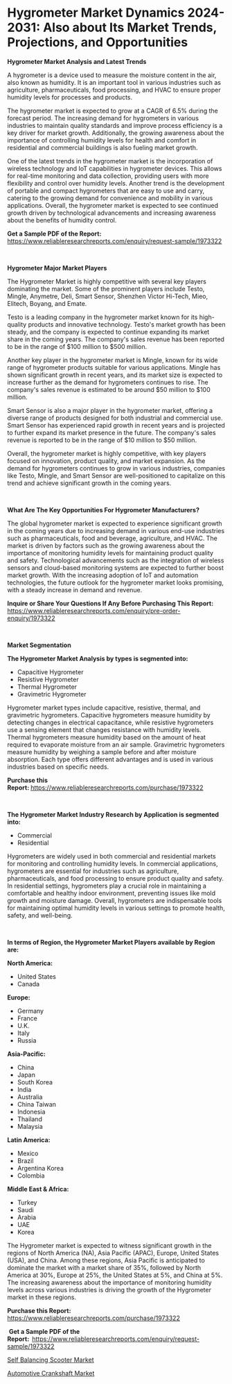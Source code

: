 <p><h1>Hygrometer Market Dynamics 2024-2031: Also about Its Market Trends, Projections, and Opportunities</h1></p><p><strong>Hygrometer Market Analysis and Latest Trends</strong></p>
<p><p>A hygrometer is a device used to measure the moisture content in the air, also known as humidity. It is an important tool in various industries such as agriculture, pharmaceuticals, food processing, and HVAC to ensure proper humidity levels for processes and products. </p><p>The hygrometer market is expected to grow at a CAGR of 6.5% during the forecast period. The increasing demand for hygrometers in various industries to maintain quality standards and improve process efficiency is a key driver for market growth. Additionally, the growing awareness about the importance of controlling humidity levels for health and comfort in residential and commercial buildings is also fueling market growth.</p><p>One of the latest trends in the hygrometer market is the incorporation of wireless technology and IoT capabilities in hygrometer devices. This allows for real-time monitoring and data collection, providing users with more flexibility and control over humidity levels. Another trend is the development of portable and compact hygrometers that are easy to use and carry, catering to the growing demand for convenience and mobility in various applications. Overall, the hygrometer market is expected to see continued growth driven by technological advancements and increasing awareness about the benefits of humidity control.</p></p>
<p><strong>Get a Sample PDF of the Report:&nbsp;</strong> <a href="https://www.reliableresearchreports.com/enquiry/request-sample/1973322">https://www.reliableresearchreports.com/enquiry/request-sample/1973322</a></p>
<p>&nbsp;</p>
<p><strong>Hygrometer Major Market Players</strong></p>
<p><p>The Hygrometer Market is highly competitive with several key players dominating the market. Some of the prominent players include Testo, Mingle, Anymetre, Deli, Smart Sensor, Shenzhen Victor Hi-Tech, Mieo, Elitech, Boyang, and Emate. </p><p>Testo is a leading company in the hygrometer market known for its high-quality products and innovative technology. Testo's market growth has been steady, and the company is expected to continue expanding its market share in the coming years. The company's sales revenue has been reported to be in the range of $100 million to $500 million.</p><p>Another key player in the hygrometer market is Mingle, known for its wide range of hygrometer products suitable for various applications. Mingle has shown significant growth in recent years, and its market size is expected to increase further as the demand for hygrometers continues to rise. The company's sales revenue is estimated to be around $50 million to $100 million.</p><p>Smart Sensor is also a major player in the hygrometer market, offering a diverse range of products designed for both industrial and commercial use. Smart Sensor has experienced rapid growth in recent years and is projected to further expand its market presence in the future. The company's sales revenue is reported to be in the range of $10 million to $50 million.</p><p>Overall, the hygrometer market is highly competitive, with key players focused on innovation, product quality, and market expansion. As the demand for hygrometers continues to grow in various industries, companies like Testo, Mingle, and Smart Sensor are well-positioned to capitalize on this trend and achieve significant growth in the coming years.</p></p>
<p>&nbsp;</p>
<p><strong>What Are The Key Opportunities For Hygrometer Manufacturers?</strong></p>
<p><p>The global hygrometer market is expected to experience significant growth in the coming years due to increasing demand in various end-use industries such as pharmaceuticals, food and beverage, agriculture, and HVAC. The market is driven by factors such as the growing awareness about the importance of monitoring humidity levels for maintaining product quality and safety. Technological advancements such as the integration of wireless sensors and cloud-based monitoring systems are expected to further boost market growth. With the increasing adoption of IoT and automation technologies, the future outlook for the hygrometer market looks promising, with a steady increase in demand and revenue.</p></p>
<p><strong>Inquire or Share Your Questions If Any Before Purchasing This Report:</strong> <a href="https://www.reliableresearchreports.com/enquiry/pre-order-enquiry/1973322">https://www.reliableresearchreports.com/enquiry/pre-order-enquiry/1973322</a></p>
<p>&nbsp;</p>
<p><strong>Market Segmentation</strong></p>
<p><strong>The Hygrometer Market Analysis by types is segmented into:</strong></p>
<p><ul><li>Capacitive Hygrometer</li><li>Resistive Hygrometer</li><li>Thermal Hygrometer</li><li>Gravimetric Hygrometer</li></ul></p>
<p><p>Hygrometer market types include capacitive, resistive, thermal, and gravimetric hygrometers. Capacitive hygrometers measure humidity by detecting changes in electrical capacitance, while resistive hygrometers use a sensing element that changes resistance with humidity levels. Thermal hygrometers measure humidity based on the amount of heat required to evaporate moisture from an air sample. Gravimetric hygrometers measure humidity by weighing a sample before and after moisture absorption. Each type offers different advantages and is used in various industries based on specific needs.</p></p>
<p><strong>Purchase this Report:&nbsp;</strong><a href="https://www.reliableresearchreports.com/purchase/1973322">https://www.reliableresearchreports.com/purchase/1973322</a></p>
<p>&nbsp;</p>
<p><strong>The Hygrometer Market Industry Research by Application is segmented into:</strong></p>
<p><ul><li>Commercial</li><li>Residential</li></ul></p>
<p><p>Hygrometers are widely used in both commercial and residential markets for monitoring and controlling humidity levels. In commercial applications, hygrometers are essential for industries such as agriculture, pharmaceuticals, and food processing to ensure product quality and safety. In residential settings, hygrometers play a crucial role in maintaining a comfortable and healthy indoor environment, preventing issues like mold growth and moisture damage. Overall, hygrometers are indispensable tools for maintaining optimal humidity levels in various settings to promote health, safety, and well-being.</p></p>
<p>&nbsp;</p>
<p><strong>In terms of Region, the Hygrometer Market Players available by Region are:</strong></p>
<p>
    <p> <strong> North America: </strong>
        <ul>
            <li>United States</li>
            <li>Canada</li>
        </ul>
        </p> 
    <p> <strong> Europe: </strong>
        <ul>
            <li>Germany</li>
            <li>France</li>
            <li>U.K.</li>
            <li>Italy</li>
            <li>Russia</li>
        </ul>
        </p> 
    <p> <strong> Asia-Pacific: </strong>
        <ul>
            <li>China</li>
            <li>Japan</li>
            <li>South Korea</li>
            <li>India</li>
            <li>Australia</li>
            <li>China Taiwan</li>
            <li>Indonesia</li>
            <li>Thailand</li>
            <li>Malaysia</li>
        </ul>
        </p> 
    <p> <strong> Latin America: </strong>
        <ul>
            <li>Mexico</li>
            <li>Brazil</li>
            <li>Argentina Korea</li>
            <li>Colombia</li>
        </ul>
        </p> 
    <p> <strong> Middle East & Africa: </strong>
        <ul>
            <li>Turkey</li>
            <li>Saudi</li>
            <li>Arabia</li>
            <li>UAE</li>
            <li>Korea</li>
        </ul>
    </p>
    </p>
<p><p>The Hygrometer market is expected to witness significant growth in the regions of North America (NA), Asia Pacific (APAC), Europe, United States (USA), and China. Among these regions, Asia Pacific is anticipated to dominate the market with a market share of 35%, followed by North America at 30%, Europe at 25%, the United States at 5%, and China at 5%. The increasing awareness about the importance of monitoring humidity levels across various industries is driving the growth of the Hygrometer market in these regions.</p></p>
<p><strong>Purchase this Report: </strong><a href="https://www.reliableresearchreports.com/purchase/1973322">https://www.reliableresearchreports.com/purchase/1973322</a></p>
<p>&nbsp;<strong>Get a Sample PDF of the Report:&nbsp;&nbsp;</strong><a href="https://www.reliableresearchreports.com/enquiry/request-sample/1973322">https://www.reliableresearchreports.com/enquiry/request-sample/1973322</a></p>
<p><strong></strong></p>
<p><p><a href="https://github.com/lylyparadise/Market-Research-Report-List-2/blob/main/self-balancing-scooter-market.md">Self Balancing Scooter Market</a></p><p><a href="https://fearless-okapi-6c8.notion.site/Global-Automotive-Crankshaft-Market-by-Types-Applications-and-Major-Players-with-Regional-Growth--f97183a702994850b7cdb154706828fe">Automotive Crankshaft Market</a></p></p>